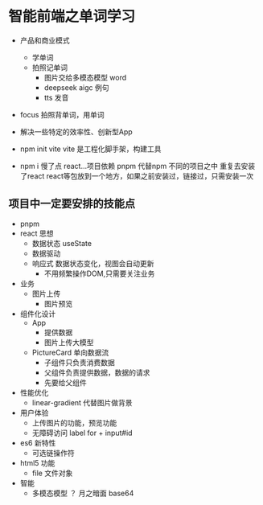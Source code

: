 # 智能前端之单词学习
- 产品和商业模式
  - 学单词
  - 拍照记单词
    - 图片交给多模态模型 word
    - deepseek aigc 例句
    - tts 发音
- focus
  拍照背单词，用单词
- 解决一些特定的效率性、创新型App

- npm init vite
  vite 是工程化脚手架，构建工具
- npm i  慢了点
  react...项目依赖
  pnpm 代替npm
  不同的项目之中 重复去安装了react 
  react等包放到一个地方，如果之前安装过，链接过，只需安装一次

## 项目中一定要安排的技能点
- pnpm
- react 思想
  - 数据状态 useState
  - 数据驱动
  - 响应式 数据状态变化，视图会自动更新
    - 不用频繁操作DOM,只需要关注业务
- 业务
  - 图片上传
    - 图片预览
- 组件化设计
  - App
    - 提供数据
    - 图片上传大模型
  - PictureCard
    单向数据流
    - 子组件只负责消费数据
    - 父组件负责提供数据，数据的请求
    - 先要给父组件 
- 性能优化
  - linear-gradient 代替图片做背景
- 用户体验
  - 上传图片的功能，预览功能
  - 无障碍访问
    label for + input#id
- es6 新特性
  - 可选链操作符
- html5 功能
  - file 文件对象
- 智能
  - 多模态模型
    ？ 月之暗面 base64